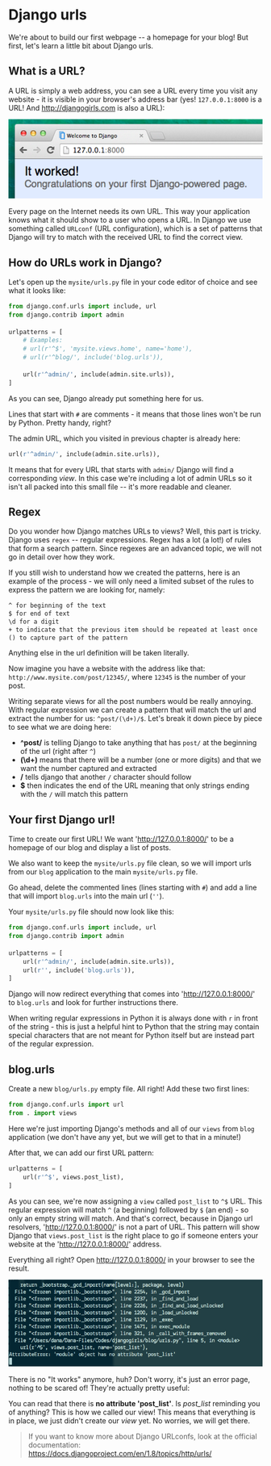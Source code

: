 # Django urls

We're about to build our first webpage -- a homepage for your blog! But first, let's learn a little bit about Django urls.

## What is a URL?

A URL is simply a web address, you can see a URL every time you visit any website - it is visible in your browser's address bar (yes! `127.0.0.1:8000` is a URL! And http://djangogirls.com is also a URL):

![Url](images/url.png)

Every page on the Internet needs its own URL. This way your application knows what it should show to a user who opens a URL. In Django we use something called `URLconf` (URL configuration), which is a set of patterns that Django will try to match with the received URL to find the correct view.

## How do URLs work in Django?

Let's open up the `mysite/urls.py` file in your code editor of choice and see what it looks like:

```python:mysite/urls.py
from django.conf.urls import include, url
from django.contrib import admin

urlpatterns = [
    # Examples:
    # url(r'^$', 'mysite.views.home', name='home'),
    # url(r'^blog/', include('blog.urls')),

    url(r'^admin/', include(admin.site.urls)),
]
```

As you can see, Django already put something here for us.

Lines that start with `#` are comments - it means that those lines won't be run by Python. Pretty handy, right?

The admin URL, which you visited in previous chapter is already here:

```python:mysite/urls.py
url(r'^admin/', include(admin.site.urls)),
```

It means that for every URL that starts with `admin/` Django will find a corresponding *view*. In this case we're including a lot of admin URLs so it isn't all packed into this small file -- it's more readable and cleaner.

## Regex

Do you wonder how Django matches URLs to views? Well, this part is tricky. Django uses `regex` -- regular expressions. Regex has a lot (a lot!) of rules that form a search pattern. Since regexes are an advanced topic, we will not go in detail over how they work.

If you still wish to understand how we created the patterns, here is an example of the process - we will only need a limited subset of the rules to express the pattern we are looking for, namely:

```
^ for beginning of the text
$ for end of text
\d for a digit
+ to indicate that the previous item should be repeated at least once
() to capture part of the pattern
```

Anything else in the url definition will be taken literally.

Now imagine you have a website with the address like that: `http://www.mysite.com/post/12345/`, where `12345` is the number of your post.

Writing separate views for all the post numbers would be really annoying. With regular expression we can create a pattern that will match the url and extract the number for us: `^post/(\d+)/$`. Let's break it down piece by piece to see what we are doing here:

* **^post/** is telling Django to take anything that has `post/` at the beginning of the url (right after `^`)
* **(\d+)** means that there will be a number (one or more digits) and that we want the number captured and extracted
* **/** tells django that another `/` character should follow
* **$** then indicates the end of the URL meaning that only strings ending with the `/` will match this pattern



## Your first Django url!

Time to create our first URL! We want 'http://127.0.0.1:8000/' to be a homepage of our blog and display a list of posts.

We also want to keep the `mysite/urls.py` file clean, so we will import urls from our `blog` application to the main `mysite/urls.py` file.

Go ahead, delete the commented lines (lines starting with `#`) and add a line that will import `blog.urls` into the main url (`''`).

Your `mysite/urls.py` file should now look like this:

```python:mysite/urls.py
from django.conf.urls import include, url
from django.contrib import admin

urlpatterns = [
    url(r'^admin/', include(admin.site.urls)),
    url(r'', include('blog.urls')),
]
```

Django will now redirect everything that comes into 'http://127.0.0.1:8000/' to `blog.urls` and look for further instructions there.

When writing regular expressions in Python it is always done with `r` in front of the string - this is just a helpful hint to Python that the string may contain special characters that are not meant for Python itself but are instead part of the regular expression.


## blog.urls

Create a new `blog/urls.py` empty file. All right! Add these two first lines:

```python:blog/urls.py
from django.conf.urls import url
from . import views
```

Here we're just importing Django's methods and all of our `views` from `blog` application (we don't have any yet, but we will get to that in a minute!)

After that, we can add our first URL pattern:

```python:blog/urls.py
urlpatterns = [
    url(r'^$', views.post_list),
]
```

As you can see, we're now assigning a `view` called `post_list` to `^$` URL. This regular expression will match `^` (a beginning) followed by `$` (an end) - so only an empty string will match. And that's correct, because in Django url resolvers, 'http://127.0.0.1:8000/' is not a part of URL. This pattern will show Django that `views.post_list` is the right place to go if someone enters your website at the 'http://127.0.0.1:8000/' address.

Everything all right? Open http://127.0.0.1:8000/ in your browser to see the result.

![Error](images/error1.png)

There is no "It works" anymore, huh? Don't worry, it's just an error page, nothing to be scared of! They're actually pretty useful:

You can read that there is __no attribute 'post_list'__. Is *post_list* reminding you of anything? This is how we called our view! This means that everything is in place, we just didn't create our *view* yet. No worries, we will get there.

> If you want to know more about Django URLconfs, look at the official documentation: https://docs.djangoproject.com/en/1.8/topics/http/urls/
